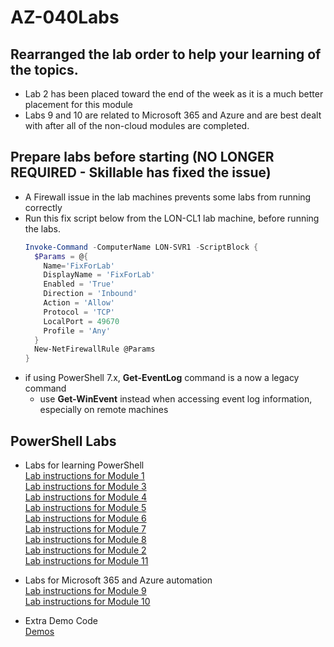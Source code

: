 # AZ-040Labs

## Rearranged the lab order to help your learning of the topics.
- Lab 2 has been placed toward the end of the week as it is a much better placement for this module
- Labs 9 and 10 are related to Microsoft 365 and Azure and are best dealt with after all of the non-cloud modules are completed. 

## Prepare labs before starting (NO LONGER REQUIRED - Skillable has fixed the issue)
- A Firewall issue in the lab machines prevents some labs from running correctly
- Run this fix script below from the LON-CL1 lab machine, before running the labs.<br> 
   ```PowerShell 
   Invoke-Command -ComputerName LON-SVR1 -ScriptBlock {
     $Params = @{
       Name='FixForLab'
       DisplayName = 'FixForLab' 
       Enabled = 'True' 
       Direction = 'Inbound' 
       Action = 'Allow' 
       Protocol = 'TCP' 
       LocalPort = 49670 
       Profile = 'Any'
     }
     New-NetFirewallRule @Params
   }
   ```
- if using PowerShell 7.x, **Get-EventLog** command is a now a legacy command
  - use **Get-WinEvent** instead when accessing event log information, especially on remote machines

## PowerShell Labs

- Labs for learning PowerShell  
  [Lab instructions for Module 1](PowerShell-Lab-01.md)<br>
  [Lab instructions for Module 3](PowerShell-Lab-03.md)<br>
  [Lab instructions for Module 4](PowerShell-Lab-04.md)<br>
  [Lab instructions for Module 5](PowerShell-Lab-05.md)<br>
  [Lab instructions for Module 6](PowerShell-Lab-06.md)<br>
  [Lab instructions for Module 7](PowerShell-Lab-07.md)<br>
  [Lab instructions for Module 8](PowerShell-Lab-08.md)<br>
  [Lab instructions for Module 2](PowerShell-Lab-02.md)<br>
  [Lab instructions for Module 11](PowerShell-Lab-11.md)<br>

- Labs for Microsoft 365 and Azure automation<br>
  [Lab instructions for Module 9](PowerShell-Lab-09.md)<br>
  [Lab instructions for Module 10](PowerShell-Lab-10.md)<br>
  
- Extra Demo Code<br>
  [Demos](xtraDemos.md#demo-code) <br>  
